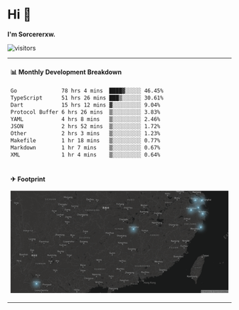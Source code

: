 # Hi 👋

**I'm Sorcererxw.**

![visitors](https://visitor-badge.glitch.me/badge?page_id=sorcererxw.sorcererx)

<table width="800px">
<tr>
<td valign="top" width="50%">

#### 📊 Monthly Development Breakdown

<!--START_SECTION:waka-->
```text
Go              78 hrs 4 mins  ████▓░░░░░ 46.45%
TypeScript      51 hrs 26 mins ███▒░░░░░░ 30.61%
Dart            15 hrs 12 mins ▓░░░░░░░░░ 9.04%
Protocol Buffer 6 hrs 26 mins  ▒░░░░░░░░░ 3.83%
YAML            4 hrs 8 mins   ▒░░░░░░░░░ 2.46%
JSON            2 hrs 52 mins  ▒░░░░░░░░░ 1.72%
Other           2 hrs 3 mins   ▒░░░░░░░░░ 1.23%
Makefile        1 hr 18 mins   ▒░░░░░░░░░ 0.77%
Markdown        1 hr 7 mins    ▒░░░░░░░░░ 0.67%
XML             1 hr 4 mins    ▒░░░░░░░░░ 0.64%
```
<!--END_SECTION:waka-->

</tr>
<tr>
<td colspan="2">

#### ✈ Footprint

![footprint](./footprint.png)

</td>
</tr>
</table>


